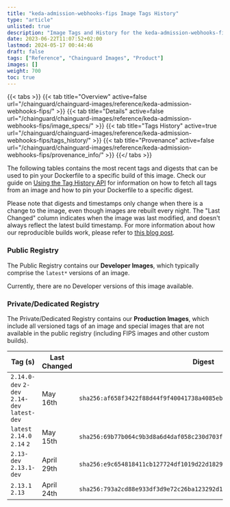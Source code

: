 ```yaml
---
title: "keda-admission-webhooks-fips Image Tags History"
type: "article"
unlisted: true
description: "Image Tags and History for the keda-admission-webhooks-fips Chainguard Image"
date: 2023-06-22T11:07:52+02:00
lastmod: 2024-05-17 00:44:46
draft: false
tags: ["Reference", "Chainguard Images", "Product"]
images: []
weight: 700
toc: true
---
```


{{< tabs >}}
{{< tab title="Overview" active=false url="/chainguard/chainguard-images/reference/keda-admission-webhooks-fips/" >}}
{{< tab title="Details" active=false url="/chainguard/chainguard-images/reference/keda-admission-webhooks-fips/image_specs/" >}}
{{< tab title="Tags History" active=true url="/chainguard/chainguard-images/reference/keda-admission-webhooks-fips/tags_history/" >}}
{{< tab title="Provenance" active=false url="/chainguard/chainguard-images/reference/keda-admission-webhooks-fips/provenance_info/" >}}
{{</ tabs >}}

The following tables contains the most recent tags and digests that can be used to pin your Dockerfile to a specific build of this image. Check our guide on [Using the Tag History API](/chainguard/chainguard-images/using-the-tag-history-api/) for information on how to fetch all tags from an image and how to pin your Dockerfile to a specific digest.

Please note that digests and timestamps only change when there is a change to the image, even though images are rebuilt every night. The "Last Changed" column indicates when the image was last modified, and doesn't always reflect the latest build timestamp. For more information about how our reproducible builds work, please refer to [this blog post](https://www.chainguard.dev/unchained/reproducing-chainguards-reproducible-image-builds).

### Public Registry
The Public Registry contains our **Developer Images**, which typically comprise the `latest*` versions of an image.

Currently, there are no Developer versions of this image available.

### Private/Dedicated Registry
The Private/Dedicated Registry contains our **Production Images**, which include all versioned tags of an image and special images that are not available in the public registry (including FIPS images and other custom builds).

| Tag (s)                                       | Last Changed | Digest                                                                    |
|-----------------------------------------------|--------------|---------------------------------------------------------------------------|
|  `2.14.0-dev` `2-dev` `2.14-dev` `latest-dev` | May 16th     | `sha256:af658f3422f88d44f9f40041738a4085ebd5e314e2aab64bbb7f2453d70c88f9` |
|  `latest` `2.14.0` `2.14` `2`                 | May 15th     | `sha256:69b77b064c9b3d8a6d4daf058c230d703fe91cf2f792f78ede94ba157855611d` |
|  `2.13-dev` `2.13.1-dev`                      | April 29th   | `sha256:e9c654818411cb127724df1019d22d1829cfcaf7b1ed2d56ccf885cb7a832bfd` |
|  `2.13.1` `2.13`                              | April 24th   | `sha256:793a2cd88e933df3d9e72c26ba123292d15e0c32177f4518af67e187750263e3` |

